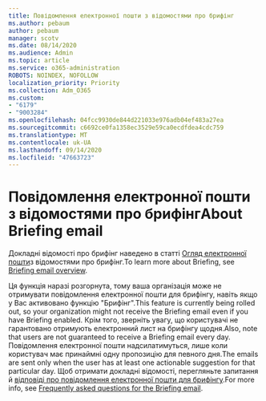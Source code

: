 ```yaml
---
title: Повідомлення електронної пошти з відомостями про брифінг
ms.author: pebaum
author: pebaum
manager: scotv
ms.date: 08/14/2020
ms.audience: Admin
ms.topic: article
ms.service: o365-administration
ROBOTS: NOINDEX, NOFOLLOW
localization_priority: Priority
ms.collection: Adm_O365
ms.custom:
- "6179"
- "9003284"
ms.openlocfilehash: 04fcc9930de844d221033e976adb04ef483a27ea
ms.sourcegitcommit: c6692ce0fa1358ec3529e59ca0ecdfdea4cdc759
ms.translationtype: MT
ms.contentlocale: uk-UA
ms.lasthandoff: 09/14/2020
ms.locfileid: "47663723"
---
```

# <a name="about-briefing-email"></a><span data-ttu-id="aa565-102">Повідомлення електронної пошти з відомостями про брифінг</span><span class="sxs-lookup"><span data-stu-id="aa565-102">About Briefing email</span></span>

<span data-ttu-id="aa565-103">Докладні відомості про брифінг наведено в статті [Огляд електронної пошти](https://docs.microsoft.com/briefing/be-overview)з відомостями про брифінг.</span><span class="sxs-lookup"><span data-stu-id="aa565-103">To learn more about Briefing, see [Briefing email overview](https://docs.microsoft.com/briefing/be-overview).</span></span>  

<span data-ttu-id="aa565-104">Ця функція наразі розгорнута, тому ваша організація може не отримувати повідомлення електронної пошти для брифінгу, навіть якщо у Вас активовано функцію "Брифінг".</span><span class="sxs-lookup"><span data-stu-id="aa565-104">This feature is currently being rolled out, so your organization might not receive the Briefing email even if you have Briefing enabled.</span></span> <span data-ttu-id="aa565-105">Крім того, зверніть увагу, що користувачі не гарантовано отримують електронний лист на брифінгу щодня.</span><span class="sxs-lookup"><span data-stu-id="aa565-105">Also, note that users are not guaranteed to receive a Briefing email every day.</span></span> <span data-ttu-id="aa565-106">Повідомлення електронної пошти надсилатимуться, лише коли користувач має принаймні одну пропозицію для певного дня.</span><span class="sxs-lookup"><span data-stu-id="aa565-106">The emails are sent only when the user has at least one actionable suggestion for that particular day.</span></span> <span data-ttu-id="aa565-107">Щоб отримати докладні відомості, перегляньте запитання й [відповіді про повідомлення електронної пошти для брифінгу](https://docs.microsoft.com/briefing/be-faqs).</span><span class="sxs-lookup"><span data-stu-id="aa565-107">For more info, see [Frequently asked questions for the Briefing email](https://docs.microsoft.com/briefing/be-faqs).</span></span>